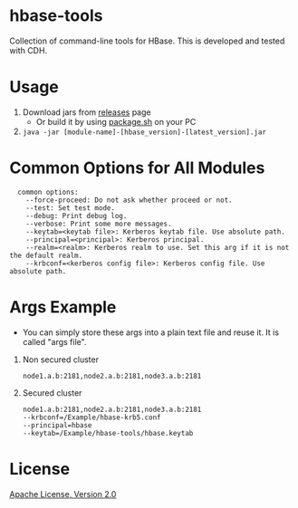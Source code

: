 hbase-tools
===

Collection of command-line tools for HBase. This is developed and tested with CDH.

Usage
===
1. Download jars from [releases](../../../releases) page
    - Or build it by using [package.sh](../package.sh) on your PC
1. `java -jar [module-name]-[hbase_version]-[latest_version].jar`

Common Options for All Modules
===
```
  common options:
    --force-proceed: Do not ask whether proceed or not.
    --test: Set test mode.
    --debug: Print debug log.
    --verbose: Print some more messages.
    --keytab=<keytab file>: Kerberos keytab file. Use absolute path.
    --principal=<principal>: Kerberos principal.
    --realm=<realm>: Kerberos realm to use. Set this arg if it is not the default realm.
    --krbconf=<kerberos config file>: Kerberos config file. Use absolute path.
```

Args Example
===
* You can simply store these args into a plain text file and reuse it. It is called "args file".

1. Non secured cluster
    
    ```
    node1.a.b:2181,node2.a.b:2181,node3.a.b:2181
    ```
1. Secured cluster
    
    ```
    node1.a.b:2181,node2.a.b:2181,node3.a.b:2181
    --krbconf=/Example/hbase-krb5.conf
    --principal=hbase
    --keytab=/Example/hbase-tools/hbase.keytab
    ```
    
License
===
[Apache License, Version 2.0](../LICENSE.txt)
